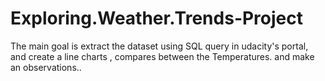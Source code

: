# Exploring.Weather.Trends-Project
The main goal is extract the dataset using SQL query in udacity's portal, and create a line charts , compares between the Temperatures. and make an observations.. 
